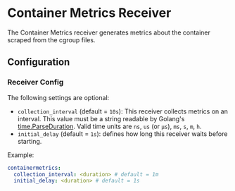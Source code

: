 # Container Metrics Receiver

The Container Metrics receiver generates metrics about the container scraped from the cgroup files.

## Configuration

### Receiver Config

The following settings are optional:
- `collection_interval` (default = `10s`): This receiver collects metrics on an interval. This value must be a string readable by Golang's [time.ParseDuration](https://pkg.go.dev/time#ParseDuration). Valid time units are `ns`, `us` (or `µs`), `ms`, `s`, `m`, `h`.
- `initial_delay` (default = `1s`): defines how long this receiver waits before starting.

Example:
```yaml
containermetrics:
  collection_interval: <duration> # default = 1m
  initial_delay: <duration> # default = 1s
```
